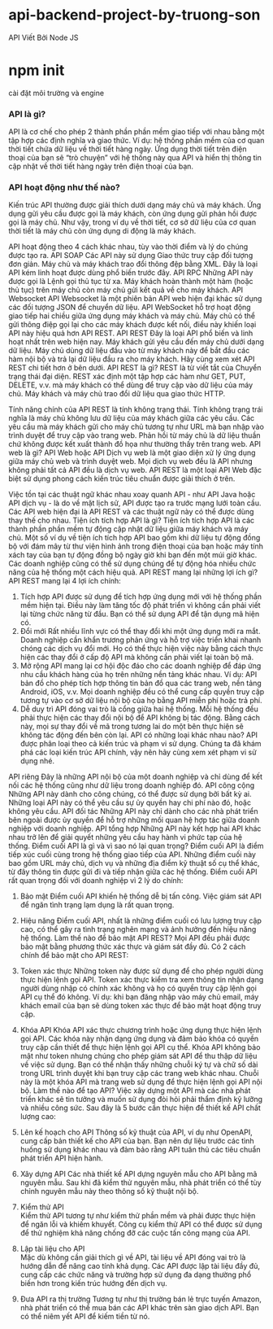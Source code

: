 # api-backend-project-by-truong-son
API Viết Bởi Node JS

# npm init
cài đặt môi trường và engine 

 ### API là gì?
API là cơ chế cho phép 2 thành phần phần mềm giao tiếp với nhau bằng một tập hợp các định nghĩa và giao thức. Ví dụ: hệ thống phần mềm của cơ quan thời tiết chứa dữ liệu về thời tiết hàng ngày. Ứng dụng thời tiết trên điện thoại của bạn sẽ “trò chuyện” với hệ thống này qua API và hiển thị thông tin cập nhật về thời tiết hàng ngày trên điện thoại của bạn.
 ### API hoạt động như thế nào?
Kiến trúc API thường được giải thích dưới dạng máy chủ và máy khách. Ứng dụng gửi yêu cầu được gọi là máy khách, còn ứng dụng gửi phản hồi được gọi là máy chủ. Như vậy, trong ví dụ về thời tiết, cơ sở dữ liệu của cơ quan thời tiết là máy chủ còn ứng dụng di động là máy khách. 

API hoạt động theo 4 cách khác nhau, tùy vào thời điểm và lý do chúng được tạo ra.
API SOAP 
Các API này sử dụng Giao thức truy cập đối tượng đơn giản. Máy chủ và máy khách trao đổi thông đệp bằng XML. Đây là loại API kém linh hoạt được dùng phổ biến trước đây.
API RPC
Những API này được gọi là Lệnh gọi thủ tục từ xa. Máy khách hoàn thành một hàm (hoặc thủ tục) trên máy chủ còn máy chủ gửi kết quả về cho máy khách.
API Websocket
API Websocket là một phiên bản API web hiện đại khác sử dụng các đối tượng JSON để chuyển dữ liệu. API WebSocket hỗ trợ hoạt động giao tiếp hai chiều giữa ứng dụng máy khách và máy chủ. Máy chủ có thể gửi thông điệp gọi lại cho các máy khách được kết nối, điều này khiến loại API này hiệu quả hơn API REST.
API REST
Đây là loại API phổ biến và linh hoạt nhất trên web hiện nay. Máy khách gửi yêu cầu đến máy chủ dưới dạng dữ liệu. Máy chủ dùng dữ liệu đầu vào từ máy khách này để bắt đầu các hàm nội bộ và trả lại dữ liệu đầu ra cho máy khách. Hãy cùng xem xét API REST chi tiết hơn ở bên dưới.
API REST là gì?
REST là từ viết tắt của Chuyển trạng thái đại diện. REST xác định một tập hợp các hàm như GET, PUT, DELETE, v.v. mà máy khách có thể dùng để truy cập vào dữ liệu của máy chủ. Máy khách và máy chủ trao đổi dữ liệu qua giao thức HTTP.

Tính năng chính của API REST là tính không trạng thái. Tính không trạng trái nghĩa là máy chủ không lưu dữ liệu của máy khách giữa các yêu cầu. Các yêu cầu mà máy khách gửi cho máy chủ tương tự như URL mà bạn nhập vào trình duyệt để truy cập vào trang web. Phản hồi từ máy chủ là dữ liệu thuần chứ không được kết xuất thành đồ họa như thường thấy trên trang web.
API web là gì?
API Web hoặc API Dịch vụ web là một giao diện xử lý ứng dụng giữa máy chủ web và trình duyệt web. Mọi dịch vụ web đều là API nhưng không phải tất cả API đều là dịch vụ web. API REST là một loại API Web đặc biệt sử dụng phong cách kiến trúc tiêu chuẩn được giải thích ở trên.

Việc tồn tại các thuật ngữ khác nhau xoay quanh API - như API Java hoặc API dịch vụ - là do về mặt lịch sử, API được tạo ra trước mạng lưới toàn cầu. Các API web hiện đại là API REST và các thuật ngữ này có thể được dùng thay thế cho nhau.
Tiện ích tích hợp API là gì?
Tiện ích tích hợp API là các thành phần phần mềm tự động cập nhật dữ liệu giữa máy khách và máy chủ. Một số ví dụ về tiện ích tích hợp API bao gồm khi dữ liệu tự động đồng bộ với đám mây từ thư viện hình ảnh trong điện thoại của bạn hoặc máy tính xách tay của bạn tự động đồng bộ ngày giờ khi bạn đến một múi giờ khác. Các doanh nghiệp cũng có thể sử dụng chúng để tự động hóa nhiều chức năng của hệ thống một cách hiệu quả.
API REST mang lại những lợi ích gì?
API REST mang lại 4 lợi ích chính:

1. Tích hợp 
API được sử dụng để tích hợp ứng dụng mới với hệ thống phần mềm hiện tại. Điều này làm tăng tốc độ phát triển vì không cần phải viết lại từng chức năng từ đầu. Bạn có thể sử dụng API để tận dụng mã hiện có.
2. Đổi mới 
Rất nhiều lĩnh vực có thể thay đổi khi một ứng dụng mới ra mắt. Doanh nghiệp cần khẩn trương phản ứng và hỗ trợ việc triển khai nhanh chóng các dịch vụ đổi mới. Họ có thể thực hiện việc này bằng cách thực hiện các thay đổi ở cấp độ API mà không cần phải viết lại toàn bộ mã.
3. Mở rộng
API mang lại cơ hội độc đáo cho các doanh nghiệp để đáp ứng nhu cầu khách hàng của họ trên những nền tảng khác nhau. Ví dụ: API bản đồ cho phép tích hợp thông tin bản đồ qua các trang web, nền tảng Android, iOS, v.v. Mọi doanh nghiệp đều có thể cung cấp quyền truy cập tương tự vào cơ sở dữ liệu nội bộ của họ bằng API miễn phí hoặc trả phí.
4. Dễ duy trì
API đóng vai trò là cổng giữa hai hệ thống. Mỗi hệ thống đều phải thực hiện các thay đổi nội bộ để API không bị tác động. Bằng cách này, mọi sự thay đổi về mã trong tương lai do một bên thực hiện sẽ không tác động đến bên còn lại.
API có những loại khác nhau nào?
API được phân loại theo cả kiến trúc và phạm vi sử dụng. Chúng ta đã khám phá các loại kiến trúc API chính, vậy nên hãy cùng xem xét phạm vi sử dụng nhé.

API riêng
Đây là những API nội bộ của một doanh nghiệp và chỉ dùng để kết nối các hệ thống cũng như dữ liệu trong doanh nghiệp đó.
API công cộng 
Những API này dành cho công chúng, có thể được sử dụng bởi bất kỳ ai. Những loại API này có thể yêu cầu sự ủy quyền hay chi phí nào đó, hoặc không yêu cầu.
API đối tác 
Những API này chỉ dành cho các nhà phát triển bên ngoài được ủy quyền để hỗ trợ những mối quan hệ hợp tác giữa doanh nghiệp với doanh nghiệp.
API tổng hợp 
Những API này kết hợp hai API khác nhau trở lên để giải quyết những yêu cầu hay hành vi phức tạp của hệ thống. 
Điểm cuối API là gì và vì sao nó lại quan trọng?
Điểm cuối API là điểm tiếp xúc cuối cùng trong hệ thống giao tiếp của API. Những điểm cuối này bao gồm URL máy chủ, dịch vụ và những địa điểm kỹ thuật số cụ thể khác, từ đây thông tin được gửi đi và tiếp nhận giữa các hệ thống. Điểm cuối API rất quan trọng đối với doanh nghiệp vì 2 lý do chính: 

1. Bảo mật
Điểm cuối API khiến hệ thống dễ bị tấn công. Việc giám sát API để ngăn tình trạng lạm dụng là rất quan trọng.
2. Hiệu năng
Điểm cuối API, nhất là những điểm cuối có lưu lượng truy cập cao, có thể gây ra tình trạng nghẽn mạng và ảnh hưởng đến hiệu năng hệ thống.
Làm thế nào để bảo mật API REST?
Mọi API đều phải được bảo mật bằng phương thức xác thực và giám sát đầy đủ. Có 2 cách chính để bảo mật cho API REST:

1. Token xác thực 
Những token này được sử dụng để cho phép người dùng thực hiện lệnh gọi API. Token xác thực kiểm tra xem thông tin nhận dạng người dùng nhập có chính xác không và họ có quyền truy cập lệnh gọi API cụ thể đó không. Ví dụ: khi bạn đăng nhập vào máy chủ email, máy khách email của bạn sẽ dùng token xác thực để bảo mật hoạt động truy cập.
2. Khóa API 
Khóa API xác thực chương trình hoặc ứng dụng thực hiện lệnh gọi API. Các khóa này nhận dạng ứng dụng và đảm bảo khóa có quyền truy cập cần thiết để thực hiện lệnh gọi API cụ thể. Khóa API không bảo mật như token nhưng chúng cho phép giám sát API để thu thập dữ liệu về việc sử dụng. Bạn có thể nhận thấy những chuỗi ký tự và chữ số dài trong URL trình duyệt khi bạn truy cập các trang web khác nhau. Chuỗi này là một khóa API mà trang web sử dụng để thực hiện lệnh gọi API nội bộ.
Làm thế nào để tạo API?
Việc xây dựng một API mà các nhà phát triển khác sẽ tin tưởng và muốn sử dụng đòi hỏi phải thẩm định kỹ lưỡng và nhiều công sức. Sau đây là 5 bước cần thực hiện để thiết kế API chất lượng cao:

1. Lên kế hoạch cho API 
Thông số kỹ thuật của API, ví dụ như OpenAPI, cung cấp bản thiết kế cho API của bạn. Bạn nên dự liệu trước các tình huống sử dụng khác nhau và đảm bảo rằng API tuân thủ các tiêu chuẩn phát triển API hiện hành.
2. Xây dựng API
 Các nhà thiết kế API dựng nguyên mẫu cho API bằng mã nguyên mẫu. Sau khi đã kiểm thử nguyên mẫu, nhà phát triển có thể tùy chỉnh nguyên mẫu này theo thông số kỹ thuật nội bộ.
3. Kiểm thử API  
Kiểm thử API tương tự như kiểm thử phần mềm và phải được thực hiện để ngăn lỗi và khiếm khuyết. Công cụ kiểm thử API có thể được sử dụng để thử nghiệm khả năng chống đỡ các cuộc tấn công mạng của API.
4. Lập tài liệu cho API  
Mặc dù không cần giải thích gì về API, tài liệu về API đóng vai trò là hướng dẫn để nâng cao tính khả dụng. Các API được lập tài liệu đầy đủ, cung cấp các chức năng và trường hợp sử dụng đa dạng thường phổ biến hơn trong kiến trúc hướng đến dịch vụ.
5. Đưa API ra thị trường 
Tương tự như thị trường bán lẻ trực tuyến Amazon, nhà phát triển có thể mua bán các API khác trên sàn giao dịch API. Bạn có thể niêm yết API để kiếm tiền từ nó.
